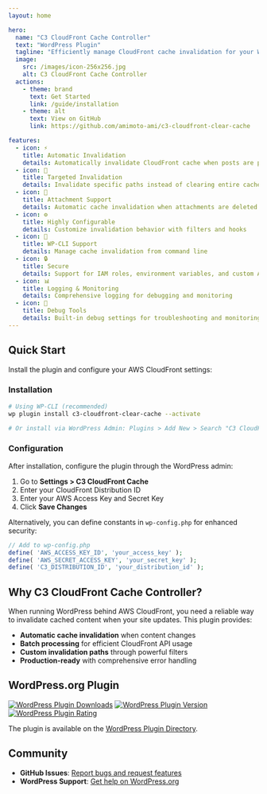 ```yaml
---
layout: home

hero:
  name: "C3 CloudFront Cache Controller"
  text: "WordPress Plugin"
  tagline: "Efficiently manage CloudFront cache invalidation for your WordPress site"
  image:
    src: /images/icon-256x256.jpg
    alt: C3 CloudFront Cache Controller
  actions:
    - theme: brand
      text: Get Started
      link: /guide/installation
    - theme: alt
      text: View on GitHub
      link: https://github.com/amimoto-ami/c3-cloudfront-clear-cache

features:
  - icon: ⚡
    title: Automatic Invalidation
    details: Automatically invalidate CloudFront cache when posts are published or updated
  - icon: 🎯
    title: Targeted Invalidation
    details: Invalidate specific paths instead of clearing entire cache
  - icon: 📎
    title: Attachment Support
    details: Automatic cache invalidation when attachments are deleted
  - icon: ⚙️
    title: Highly Configurable
    details: Customize invalidation behavior with filters and hooks
  - icon: 📱
    title: WP-CLI Support
    details: Manage cache invalidation from command line
  - icon: 🔒
    title: Secure
    details: Support for IAM roles, environment variables, and custom AWS implementations
  - icon: 📊
    title: Logging & Monitoring
    details: Comprehensive logging for debugging and monitoring
  - icon: 🐛
    title: Debug Tools
    details: Built-in debug settings for troubleshooting and monitoring
---
```


## Quick Start

Install the plugin and configure your AWS CloudFront settings:

### Installation

```bash
# Using WP-CLI (recommended)
wp plugin install c3-cloudfront-clear-cache --activate

# Or install via WordPress Admin: Plugins > Add New > Search "C3 CloudFront Clear Cache"
```

### Configuration

After installation, configure the plugin through the WordPress admin:

1. Go to **Settings > C3 CloudFront Cache**
2. Enter your CloudFront Distribution ID
3. Enter your AWS Access Key and Secret Key
4. Click **Save Changes**

Alternatively, you can define constants in `wp-config.php` for enhanced security:

```php
// Add to wp-config.php
define( 'AWS_ACCESS_KEY_ID', 'your_access_key' );
define( 'AWS_SECRET_ACCESS_KEY', 'your_secret_key' );
define( 'C3_DISTRIBUTION_ID', 'your_distribution_id' );
```

## Why C3 CloudFront Cache Controller?

When running WordPress behind AWS CloudFront, you need a reliable way to invalidate cached content when your site updates. This plugin provides:

- **Automatic cache invalidation** when content changes
- **Batch processing** for efficient CloudFront API usage
- **Custom invalidation paths** through powerful filters
- **Production-ready** with comprehensive error handling

## WordPress.org Plugin

[![WordPress Plugin Downloads](https://img.shields.io/wordpress/plugin/dt/c3-cloudfront-clear-cache.svg)](https://wordpress.org/plugins/c3-cloudfront-clear-cache/)
[![WordPress Plugin Version](https://img.shields.io/wordpress/v/c3-cloudfront-clear-cache.svg)](https://wordpress.org/plugins/c3-cloudfront-clear-cache/)
[![WordPress Plugin Rating](https://img.shields.io/wordpress/plugin/r/c3-cloudfront-clear-cache.svg)](https://wordpress.org/plugins/c3-cloudfront-clear-cache/)

The plugin is available on the [WordPress Plugin Directory](https://wordpress.org/plugins/c3-cloudfront-clear-cache/).

## Community

- **GitHub Issues**: [Report bugs and request features](https://github.com/amimoto-ami/c3-cloudfront-clear-cache/issues)
- **WordPress Support**: [Get help on WordPress.org](https://wordpress.org/support/plugin/c3-cloudfront-clear-cache/)